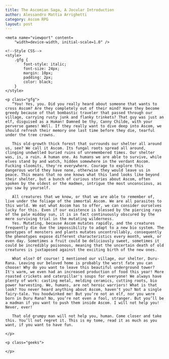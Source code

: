 ```yaml
---
title: The Ascomian Saga, A Jocular Introduction 
author: Alessandro Mattia Arrighetti
category: Ascom RPG
layout: post
---
```


  
<head>
    <meta charset="UTF-8" />
    <meta http-equiv="X-UA-Compatible" content="IE=edge" />
  
    <meta name="viewport" content=
        "width=device-width, initial-scale=1.0" />
  
    <!--Style CSS-->
    <style>
        .gfg {
            font-style: italic;
            font-size: 24px;
            margin: 10px;
            padding: 2px;
            color: black;
        }
    </style>
</head>
  
<body>
  
    <p class="gfg">
       “You! Yes, you. Did you really heard about someone that wants to cross Ascom? Are they completely out of their mind? Have they become greedy because of that bombastic traveler that passed through our village, carrying rusty junk and flanky trinkets? That guy was just an elf, disguised as a Human! Damned be thy, Canny Childe, with your perverse games! Well. If they really want to dive deep into Ascom, we should refresh their memory one last time before they die, tearful under the tree crowns. 

       This old-growth thick forest that surrounds our shelter all around us, see? We call it Ascom. Its fungal roots spread all around, clinging undwelled buried ruins of unremembered times. Our shelter was, is, a ruin. A human one. As humans we are able to survive, while elves stand by and watch, hidden somewhere in the verdant Ascom. Fucking sloomits, they're everywhere. Courage to explore this dangerous world they have none, otherwise they would leave us in peace. This means that no one knows what this land looks like beyond their shelter, but a bunch of curious stories about Ascom, often spoken by the oldest or the madmen, intrigue the most unconscious, as you saw by yourself. 

       All creatures that we know, or that we are able to remember of, live under the foliage of the immortal Ascom. We are all parasites to this world. We eat what Ascom has to offer, we can consider ourselves lucky for this. Even if our existence is blessed by the piercing rays of the pale midday sun, it is in fact continuously obscured by the mere surviving trial in the mutating wilderness. 
       Yes. Mutating, because Ascom mutates rapidly, and the creatures frequently die due the impossibility to adapt to a new bio system. The genotypes of monsters and plants mutates uncontrollably, consequently the phenotypes expose different characteristics every month, week, or even day. Sometimes a fruit could be deliciously sweet, sometimes it could be incredibly poisonous, meaning that the uncertain death of old creatures is juxtaposed against the exciting birth of the new ones. 

       What else? Of course! I mentioned our village, our shelter, Duru-Rana. Leaving our beloved home is probably the worst fate you can choose! Why do you want to leave this beautiful underground tower? It's warm, we even had an increased production of food this year! More roasted crickets and caterpillar's soups for everyone! We always have plenty of work: casting metal, melding ceramics, cutting roots, bio power harvesting. We, humans, are not heroic warriors! What is that look? You never heard anything about Ascom, haven’t you? Not a single fairy-tale. You hoodwinked me! But you’re not an elf, nor you were born in Duru Rana? No, you’re not even a fool, stranger. But you’ll be a madman if you want to push them inside Ascom. I will not help you! Never, ever! 

       That old grumpy man will not help you, human. Come closer and take this. You’ll not regret it. This is my tome, read it as much as you want, if you want to have fun. 

    </p>
  
    <p class="geeks">
    
    </p>
</body>


